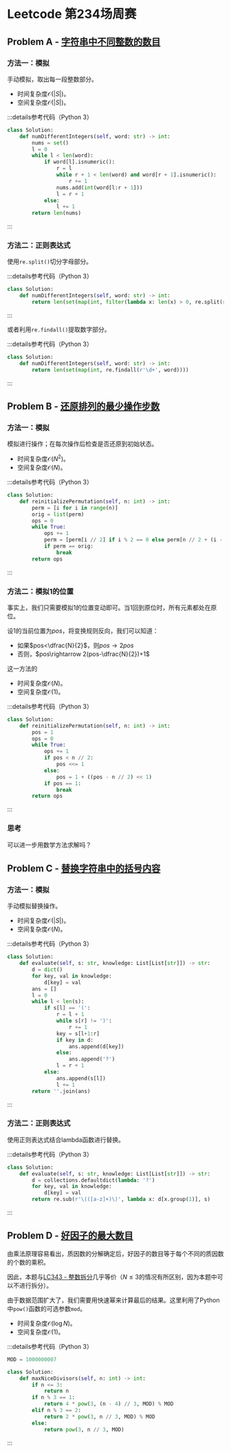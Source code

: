 # Leetcode 第234场周赛

## Problem A - [字符串中不同整数的数目](https://leetcode.cn/problems/number-of-different-integers-in-a-string/)

### 方法一：模拟

手动模拟，取出每一段整数部分。

- 时间复杂度$\mathcal{O}(|S|)$。
- 空间复杂度$\mathcal{O}(|S|)$。

:::details参考代码（Python 3）

```python
class Solution:
    def numDifferentIntegers(self, word: str) -> int:
        nums = set()
        l = 0
        while l < len(word):
            if word[l].isnumeric():
                r = l
                while r + 1 < len(word) and word[r + 1].isnumeric():
                    r += 1
                nums.add(int(word[l:r + 1]))
                l = r + 1
            else:
                l += 1
        return len(nums)
```

:::

### 方法二：正则表达式

使用`re.split()`切分字母部分。

:::details参考代码（Python 3）

```python
class Solution:
    def numDifferentIntegers(self, word: str) -> int:
        return len(set(map(int, filter(lambda x: len(x) > 0, re.split(r'[a-z]+', word)))))
```

:::

或者利用`re.findall()`提取数字部分。

:::details参考代码（Python 3）

```python
class Solution:
    def numDifferentIntegers(self, word: str) -> int:
        return len(set(map(int, re.findall(r'\d+', word))))
```

:::

## Problem B - [还原排列的最少操作步数](https://leetcode.cn/problems/minimum-number-of-operations-to-reinitialize-a-permutation/)

### 方法一：模拟

模拟进行操作；在每次操作后检查是否还原到初始状态。

- 时间复杂度$\mathcal{O}(N^2)$。
- 空间复杂度$\mathcal{O}(N)$。

:::details参考代码（Python 3）

```python
class Solution:
    def reinitializePermutation(self, n: int) -> int:
        perm = [i for i in range(n)]
        orig = list(perm)
        ops = 0
        while True:
            ops += 1
            perm = [perm[i // 2] if i % 2 == 0 else perm[n // 2 + (i - 1) // 2] for i in range(n)]
            if perm == orig:
                break
        return ops
```

:::

### 方法二：模拟1的位置

事实上，我们只需要模拟$1$的位置变动即可。当$1$回到原位时，所有元素都处在原位。

设$1$的当前位置为$pos$，将变换规则反向，我们可以知道：

- 如果$pos<\dfrac{N}{2}$，则$pos\rightarrow 2pos$
- 否则，$pos\rightarrow 2(pos-\dfrac{N}{2})+1$


这一方法的

- 时间复杂度$\mathcal{O}(N)$。
- 空间复杂度$\mathcal{O}(1)$。

:::details参考代码（Python 3）

```python
class Solution:
    def reinitializePermutation(self, n: int) -> int:
        pos = 1
        ops = 0
        while True:
            ops += 1
            if pos < n // 2:
                pos <<= 1
            else:
                pos = 1 + ((pos - n // 2) << 1)
            if pos == 1:
                break
        return ops
```

:::

### 思考

可以进一步用数学方法求解吗？

## Problem C - [替换字符串中的括号内容](https://leetcode.cn/problems/evaluate-the-bracket-pairs-of-a-string/)

### 方法一：模拟

手动模拟替换操作。

- 时间复杂度$\mathcal{O}(|S|)$。
- 空间复杂度$\mathcal{O}(N)$。

:::details参考代码（Python 3）

```python
class Solution:
    def evaluate(self, s: str, knowledge: List[List[str]]) -> str:
        d = dict()
        for key, val in knowledge:
            d[key] = val
        ans = []
        l = 0
        while l < len(s):
            if s[l] == '(':
                r = l + 1
                while s[r] != ')':
                    r += 1
                key = s[l+1:r]
                if key in d:
                    ans.append(d[key])
                else:
                    ans.append('?')
                l = r + 1
            else:
                ans.append(s[l])
                l += 1
        return ''.join(ans)
```

:::

### 方法二：正则表达式

使用正则表达式结合lambda函数进行替换。

:::details参考代码（Python 3）

```python
class Solution:
    def evaluate(self, s: str, knowledge: List[List[str]]) -> str:
        d = collections.defaultdict(lambda: '?')
        for key, val in knowledge:
            d[key] = val
        return re.sub(r'\(([a-z]+)\)', lambda x: d[x.group(1)], s)
```

:::

## Problem D - [好因子的最大数目](https://leetcode.cn/problems/maximize-number-of-nice-divisors/)

由乘法原理容易看出，质因数的分解确定后，好因子的数目等于每个不同的质因数的个数的乘积。

因此，本题与[LC343 - 整数拆分](https://leetcode.cn/problems/integer-break/)几乎等价（$N\leq3$的情况有所区别，因为本题中可以不进行拆分）。

由于数据范围扩大了，我们需要用快速幂来计算最后的结果。这里利用了Python中`pow()`函数的可选参数`mod`。

- 时间复杂度$\mathcal{O}(\log N)$。
- 空间复杂度$\mathcal{O}(1)$。

:::details参考代码（Python 3）

```python
MOD = 1000000007

class Solution:
    def maxNiceDivisors(self, n: int) -> int:
        if n <= 3:
            return n
        if n % 3 == 1:
            return 4 * pow(3, (n - 4) // 3, MOD) % MOD
        elif n % 3 == 2:
            return 2 * pow(3, n // 3, MOD) % MOD
        else:
            return pow(3, n // 3, MOD)
```

:::
